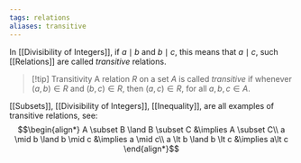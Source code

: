 ```yaml
---
tags: relations
aliases: transitive
---
```

In [[Divisibility of Integers]], if $a \mid b$ and $b \mid c$, this means that $a \mid c$, such [[Relations]] are called *transitive* relations.

> [!tip] Transitivity
> A relation $R$ on a set $A$ is called *transitive* if whenever $(a,b) \in R$ and $(b,c) \in R$, then $(a,c) \in R$, for all $a,b,c \in A$.
> 

[[Subsets]], [[Divisibility of Integers]], [[Inequality]], are all examples of transitive relations, see:
$$\begin{align*}
A \subset B \land B \subset C &\implies A \subset C\\
a \mid b \land b \mid c &\implies a \mid c\\
a \lt b \land b \lt c &\implies a\lt c
\end{align*}$$
